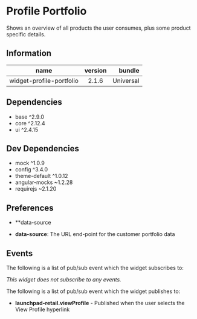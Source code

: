 # Profile Portfolio
Shows an overview of all products the user consumes, plus some product specific details.

## Information
|  name |  version |  bundle | 
|--|:--:|--:|
|  widget-profile-portfolio |  2.1.6 |  Universal | 

## Dependencies

- base ^2.9.0
- core ^2.12.4
- ui ^2.4.15

## Dev Dependencies

- mock ^1.0.9
- config ^3.4.0
- theme-default ^1.0.12
- angular-mocks ~1.2.28
- requirejs ~2.1.20

## Preferences

- **data-source


- **data-source**: The URL end-point for the customer portfolio data

## Events
The following is a list of pub/sub event which the widget subscribes to:

*This widget does not subscribe to any events.*

The following is a list of pub/sub event which the widget publishes to:


- **launchpad-retail.viewProfile** - Published when the user selects the View Profile hyperlink

